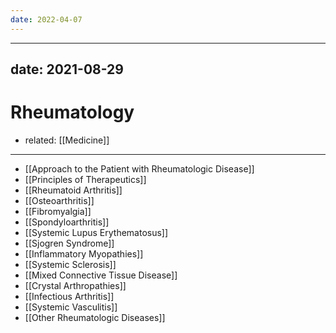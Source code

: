 ```yaml
---
date: 2022-04-07
---
```

---

## date: 2021-08-29

# Rheumatology

- related: [[Medicine]]
---

- [[Approach to the Patient with Rheumatologic Disease]]
- [[Principles of Therapeutics]]
- [[Rheumatoid Arthritis]]
- [[Osteoarthritis]]
- [[Fibromyalgia]]
- [[Spondyloarthritis]]
- [[Systemic Lupus Erythematosus]]
- [[Sjogren Syndrome]]
- [[Inflammatory Myopathies]]
- [[Systemic Sclerosis]]
- [[Mixed Connective Tissue Disease]]
- [[Crystal Arthropathies]]
- [[Infectious Arthritis]]
- [[Systemic Vasculitis]]
- [[Other Rheumatologic Diseases]]
